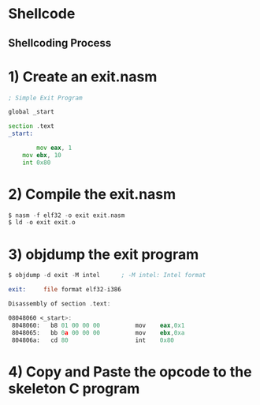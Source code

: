 # Shellcode

## Shellcoding Process

# 1) Create an exit.nasm
```asm
; Simple Exit Program

global _start			

section .text
_start:

    	mov eax, 1
	mov ebx, 10
	int 0x80
```
# 2) Compile the exit.nasm
```asm
$ nasm -f elf32 -o exit exit.nasm
$ ld -o exit exit.o
```
# 3) objdump the exit program
```asm
$ objdump -d exit -M intel		; -M intel: Intel format

exit:     file format elf32-i386

Disassembly of section .text:

08048060 <_start>:
 8048060:	b8 01 00 00 00       	mov    eax,0x1
 8048065:	bb 0a 00 00 00       	mov    ebx,0xa
 804806a:	cd 80                	int    0x80
```
# 4) Copy and Paste the opcode to the skeleton C program
